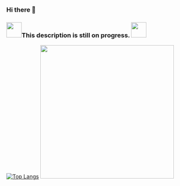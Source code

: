 ### Hi there 👋

### <img src="https://media.giphy.com/media/VgCDAzcKvsR6OM0uWg/giphy.gif" width="40">This description is still on progress. <img src="https://media.giphy.com/media/VgCDAzcKvsR6OM0uWg/giphy.gif" width="40"><br/>

[![Top Langs](https://github-readme-stats.vercel.app/api/top-langs/?username=martamagui)](https://github.com/martamagui/github-readme-stats)                       <img src="https://c.tenor.com/Tu7XoDwwzgwAAAAC/test-cat-typing.gif" width="350">



<!--
**martamagui/martamagui** is a ✨ _special_ ✨ repository because its `README.md` (this file) appears on your GitHub profile.

Here are some ideas to get you started:
### ✔️ I'm currently learning
- Kotlin
- Swift
- Java
- Phyton

- 😄 Pronouns: 
- ⚡ Fun fact: 
- 🔭 I’m currently working on ...
- 🌱 I’m currently learning ...
- 👯 I’m looking to collaborate on ...
- 🤔 I’m looking for help with ...
- 💬 Ask me about ...
- 📫 How to reach me: ...
- 😄 Pronouns: ...
- ⚡ Fun fact: ...
-->
